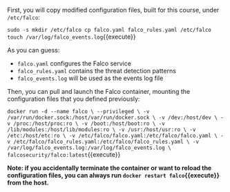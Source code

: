 First, you will copy modified configuration files, built for this course, under `/etc/falco`:

`sudo -s
mkdir /etc/falco
cp falco.yaml falco_rules.yaml /etc/falco
touch /var/log/falco_events.log`{{execute}}

As you can guess:

- `falco.yaml` configures the Falco service
- `falco_rules.yaml` contains the threat detection patterns
- `falco_events.log` will be used as the events log file

Then, you can pull and launch the Falco container, mounting the configuration files that you defined previously:

`docker run -d --name falco \
    --privileged \
    -v /var/run/docker.sock:/host/var/run/docker.sock \
    -v /dev:/host/dev \
    -v /proc:/host/proc:ro \
    -v /boot:/host/boot:ro \
    -v /lib/modules:/host/lib/modules:ro \
    -v /usr:/host/usr:ro \
    -v /etc:/host/etc:ro \
    -v /etc/falco/falco.yaml:/etc/falco/falco.yaml \
    -v /etc/falco/falco_rules.yaml:/etc/falco/falco_rules.yaml \
    -v /var/log/falco_events.log:/var/log/falco_events.log \
    falcosecurity/falco:latest`{{execute}}

**Note: if you accidentally terminate the container or want to reload the configuration files, you can always run `docker restart falco`{{execute}} from the host.**
